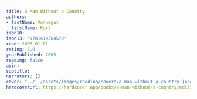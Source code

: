 ```yaml
---
title: A Man Without a Country
authors:
- lastName: Vonnegut
  firstName: Kurt
isbn10:
isbn13: '9781419364570'
read: 2006-01-01
rating: 5.0
yearPublished: 2005
reading: false
asin:
subtitle:
narrators: []
cover: "../../assets/images/reading/covers/a-man-without-a-country.jpeg"
hardcoverUrl: https://hardcover.app/books/a-man-without-a-country/editions/31496994
---
```

